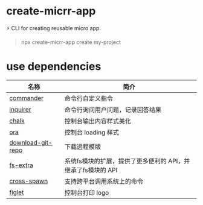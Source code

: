 # create-micrr-app
⚡ CLI for creating reusable micro app.

> npx create-micrr-app create my-project


# use dependencies
|  名称   | 简介  |
|  ----  | ----  |
| [commander](https://github.com/tj/commander.js/blob/master/Readme_zh-CN.md)  | 命令行自定义指令 |
| [inquirer](https://github.com/SBoudrias/Inquirer.js/)  | 命令行询问用户问题，记录回答结果 |
| [chalk](https://www.npmjs.com/package/chalk)  | 控制台输出内容样式美化 |
| [ora](https://www.npmjs.com/package/ora)  | 控制台 loading 样式 |
| [download-git-repo](https://www.npmjs.com/package/download-git-repo)  | 下载远程模版 |
| [fs-extra](https://www.npmjs.com/package/fs-extra)  | 系统fs模块的扩展，提供了更多便利的 API，并继承了fs模块的 API |
| [cross-spawn](https://www.npmjs.com/package/cross-spawn)  | 支持跨平台调用系统上的命令 |
| [figlet](https://www.npmjs.com/package/figlet)  | 控制台打印 logo |